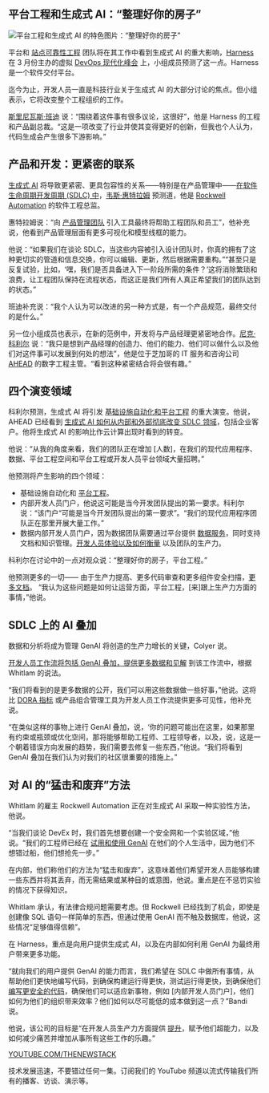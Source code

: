 ## 平台工程和生成式 AI：“整理好你的房子”

![平台工程和生成式 AI 的特色图片：“整理好你的房子”](https://cdn.thenewstack.io/media/2024/04/fe6b7128-organization-chart-1989202_1920-1024x683.jpg)

平台和 [站点可靠性工程](https://thenewstack.io/how-generative-ai-can-support-devops-and-sre-workflows/) 团队将在其工作中看到生成式 AI 的重大影响，[Harness](https://www.harness.io/) 在 3 月份主办的虚拟 [DevOps 现代化峰会](https://www.harness.io/event/dev-ops-summit) 上，小组成员预测了这一点。Harness 是一个软件交付平台。

迄今为止，开发人员一直是科技行业关于生成式 AI 的大部分讨论的焦点。但小组表示，它将改变整个工程组织的工作。

[斯里尼瓦斯·班迪](https://www.linkedin.com/in/srinivas-bandi-2219423/) 说：“围绕着这件事有很多议论，这很好”，他是 Harness 的工程和产品副总裁。“这是一项改变了行业并使其变得更好的创新，但我也个人认为，代码生成会产生很多下游影响。”

## 产品和开发：更紧密的联系

[生成式 AI](https://thenewstack.io/comcast-roblox-put-generative-ai-to-work-but-other-orgs-struggle/) 将导致更紧密、更具包容性的关系——特别是在产品管理中——[在软件生命周期开发周期 (SDLC) 中](https://thenewstack.io/why-value-stream-management-focuses-the-software-development-lifecycle/)，[韦斯·惠特拉姆](https://www.linkedin.com/in/weswhitlam/) 预测道，他是 [Rockwell Automation](https://www.rockwellautomation.com/en-us.html) 的软件工程总监。

惠特拉姆说：“向 [产品管理团队](https://thenewstack.io/why-successful-platform-engineering-teams-need-a-product-manager/) 引入工具最终将帮助工程团队和员工”，他补充说，他看到产品管理层面有更多可视化和模型线框的能力。

他说：“如果我们在谈论 SDLC，当这些内容被引入设计团队时，你真的拥有了这种更切实的管道和信息交换，你可以编辑、更新，然后根据需要重构。”“甚至只是反复试验，比如，‘嘿，我们是否具备进入下一阶段所需的条件？’这将消除繁琐和浪费，让工程团队保持在流程状态，而这正是我们所有人真正希望我们的团队达到的状态。”

班迪补充说：“我个人认为可以改进的另一种方式是，有一个产品规范，最终交付的是什么。”

另一位小组成员也表示，在新的范例中，开发将与产品经理更紧密地合作。[尼克·科利尔](https://www.linkedin.com/in/nick-colyer/) 说：“我只是想到产品经理的创造力、他们的能力、他们可以做什么以及他们对这件事可以发展到何处的想法”，他是位于芝加哥的 IT 服务和咨询公司 [AHEAD](https://www.ahead.com/) 的数字工程主管。“看到这种紧密结合将会很有趣。”

## 四个演变领域

科利尔预测，生成式 AI 将引发 [基础设施自动化和平台工程](https://thenewstack.io/nitric-and-the-rise-of-infrastructure-automation-in-platform-engineering/) 的重大演变。他说，AHEAD 已经看到 [生成式 AI 如何从内部和外部彻底改变 SDLC 领域](https://thenewstack.io/ebooks/generative-ai/how-generative-ai-transforms-software-development/)，包括企业客户。他将生成式 AI 的影响比作云计算出现时看到的转变。

他说：“从我的角度来看，我们的团队正在增加 [人数]，在我们的现代应用程序、数据、平台工程空间和平台工程或开发人员平台领域大量招聘。”

他预测将产生影响的四个领域：

- 基础设施自动化和 [平台工程](https://thenewstack.io/platform-engineering/)。
- 内部开发人员门户，他说这可能是当今开发团队提出的第一要求。科利尔说：“该门户“可能是当今开发团队提出的第一要求”。“我们的现代应用程序团队正在那里开展大量工作。”
- 数据内部开发人员门户，因为数据团队需要通过平台提供 [数据服务](https://thenewstack.io/5-data-services-that-it-leaders-need-to-master-and-deliver/)，同时支持文档和知识管理。[开发人员体验以及如何衡量](https://thenewstack.io/how-tv-2-prioritizes-and-measures-developer-experience/) 以及团队的生产力。

科利尔在讨论中的一点对观众说：“整理好你的房子，平台工程。”

他预测更多的一切——
由于生产力提高、更多代码审查和更多组件安全扫描，[更多文档](https://thenewstack.io/code-in-context-how-ai-can-help-improve-our-documentation/)。
“我认为这些问题是如何让运营方面，平台工程，[来]跟上生产力方面的事情，”他说。

## SDLC 上的 AI 叠加

数据和分析将成为管理 GenAI 将创造的生产力增长的关键，Colyer 说。

[开发人员工作流将包括 GenAI 叠加，提供更多数据和见解](https://thenewstack.io/6-development-insights-to-empower-it-teams/) 到该工作流中，根据 Whitlam 的说法。

“我们将看到的是更多数据的公开，我们可以用这些数据做一些好事，”他说。这将比 [DORA 指标](https://thenewstack.io/limitations-in-measuring-platform-engineering-with-dora-metrics/) 或产品组合管理工具为开发人员工作流提供更多可见性，他补充说。

“在类似这样的事物上进行 GenAI 叠加，说，‘你的问题可能出在这里，如果那里有约束或瓶颈或优化空间，那将能够帮助工程师、工程领导者，以及，说，这是一个朝着错误方向发展的趋势，我们需要去修复一些东西，”他说。“我们将看到 GenAI 叠加在我们认为对我们的社区很重要的措施上。”

## 对 AI 的“猛击和废弃”方法

Whitlam 的雇主 Rockwell Automation 正在对生成式 AI 采取一种实验性方法，他说。

“当我们谈论 DevEx 时，我们首先想要创建一个安全网和一个实验区域，”他说。“我们的工程师已经在 [试用和使用 GenAI](https://thenewstack.io/70-percent-of-developers-using-or-will-use-ai-says-stack-overflow-survey/) 在他们的个人生活中，因为他们不想错过船，他们想抢先一步。”

在内部，他们称他们的方法为“猛击和废弃”，这意味着他们希望开发人员能够构建一些东西并将其丢弃，而无需结果或某种目的或意图，他说。重点是在不惩罚实验的情况下获得知识。

Whitlam 承认，有法律合规问题需要考虑。但 Rockwell 已经找到了机会，即使是创建像 SQL 语句一样简单的东西，但通过使用 GenAI 而不触及数据库，他说，这些情况“足够值得信赖”。

在 Harness，重点是向用户提供生成式 AI，以及在内部如何利用 GenAI 为最终用户带来更多功能。

“就向我们的用户提供 GenAI 的能力而言，我们希望在 SDLC 中做所有事情，从帮助他们更快地编写代码，到确保构建运行得更快，测试运行得更快，到确保他们 [编写更安全的代码](https://thenewstack.io/secure-code-quickly-as-you-write-it/)，确保他们可以适应新事物，例如 [内部开发人员门户]，他们如何为他们的组织带来效率？他们如何以尽可能低的成本做到这一点？”Bandi 说。

他说，该公司的目标是“在开发人员生产力方面提供 [提升](https://thenewstack.io/how-to-boost-developer-productivity-with-generative-ai/)，赋予他们超能力，以及如何减少痛苦并增加从事所有这些工作的乐趣。”

[YOUTUBE.COM/THENEWSTACK](https://youtube.com/thenewstack?sub_confirmation=1)

技术发展迅速，不要错过任何一集。订阅我们的 YouTube 频道以流式传输我们所有的播客、访谈、演示等。